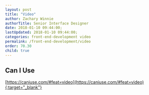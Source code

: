 ```yaml
---
layout: post
title: "Video"
author: Zachary Winnie
authorTitle: Senior Interface Designer
date: 2018-01-10 09:44:00;
lastUpdated: 2018-01-10 09:44:00;
categories: front-end-development video
permalink: /front-end-development/video
order: 70.30
child: true
---
```


## Can I Use

[https://caniuse.com/#feat=video](https://caniuse.com/#feat=video){:target="_blank"}